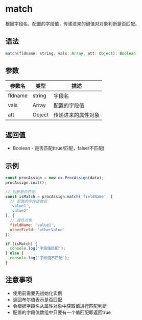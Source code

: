 # match

根据字段名，配置的字段值，传递进来的键值对对象判断是否匹配。

## 语法

```javascript
match(fldname: string, vals: Array, att: Object): Boolean
```

## 参数

| 参数名 | 类型 | 描述 |
|--------|------|------|
| fldname | string | 字段名 |
| vals | Array | 配置的字段值 |
| att | Object | 传递进来的属性对象 |

## 返回值

- Boolean - 是否匹配(true/匹配，false/不匹配)

## 示例

```javascript
const procAssign = new cx.ProcAssign(data);
procAssign.init();

// 判断是否匹配
const isMatch = procAssign.match('fieldName', [
  // 配置的字段值数组
  'value1',
  'value2'
], {
  // 属性对象
  fieldName: 'value1',
  otherField: 'otherValue'
});

if (isMatch) {
  console.log('字段值匹配');
} else {
  console.log('字段值不匹配');
}
```

## 注意事项

- 使用前需要先初始化实例
- 返回布尔值表示是否匹配
- 会根据字段名从属性对象中获取值进行匹配判断
- 配置的字段值数组中只要有一个值匹配即返回true 